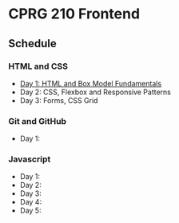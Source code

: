 # CPRG 210 Frontend
## Schedule
### HTML and CSS
- [Day 1: HTML and Box Model Fundamentals](days/d01/README.md)
- Day 2: CSS, Flexbox and Responsive Patterns
- Day 3: Forms, CSS Grid

### Git and GitHub
- Day 1:

### Javascript
- Day 1:
- Day 2: 
- Day 3: 
- Day 4: 
- Day 5: